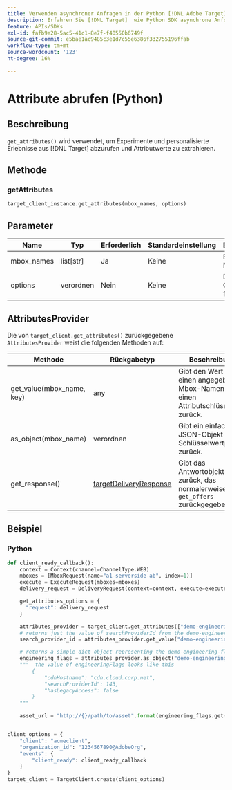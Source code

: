 ```yaml
---
title: Verwenden asynchroner Anfragen in der Python [!DNL Adobe Target] SDK
description: Erfahren Sie [!DNL Target]  wie Python SDK asynchrone Anforderungen unterstützt, wodurch die effektive Zielzeit auf null reduziert werden kann.
feature: APIs/SDKs
exl-id: fafb9e28-5ac5-41c1-8e7f-f40550b6749f
source-git-commit: e5bae1ac9485c3e1d7c55e6386f332755196ffab
workflow-type: tm+mt
source-wordcount: '123'
ht-degree: 16%

---
```


# Attribute abrufen (Python)

## Beschreibung

`get_attributes()` wird verwendet, um Experimente und personalisierte Erlebnisse aus [!DNL Target] abzurufen und Attributwerte zu extrahieren.


## Methode

### getAttributes

```python {line-numbers="true"}
target_client_instance.get_attributes(mbox_names, options)
```

## Parameter

| Name | Typ | Erforderlich | Standardeinstellung | Beschreibung |
| --- | --- | --- | --- | --- |
| mbox_names | list[str] | Ja | Keine | Eine Liste von Mbox-Namen |
| options | verordnen | Nein | Keine | Die gleichen Optionen wie für &quot;[&quot; &#x200B;](get-offers.md) |

## AttributesProvider

Die von `target_client.get_attributes()` zurückgegebene `AttributesProvider` weist die folgenden Methoden auf:

| Methode | Rückgabetyp | Beschreibung |
| --- | --- | --- |
| get_value(mbox_name, key) | any | Gibt den Wert für einen angegebenen Mbox-Namen und einen Attributschlüssel zurück. |
| as_object(mbox_name) | verordnen | Gibt ein einfaches JSON-Objekt mit Schlüsselwertpaaren zurück. |
| get_response() | [targetDeliveryResponse](https://github.com/adobe/target-python-sdk/blob/main/target_python_sdk/types/target_delivery_response.py) | Gibt das Antwortobjekt zurück, das normalerweise von `get_offers` zurückgegeben wird |

## Beispiel

### Python

```python {line-numbers="true"}
def client_ready_callback():
    context = Context(channel=ChannelType.WEB)
    mboxes = [MboxRequest(name="a1-serverside-ab", index=1)]
    execute = ExecuteRequest(mboxes=mboxes)
    delivery_request = DeliveryRequest(context=context, execute=execute)

    get_attributes_options = {
      "request": delivery_request
    }

    attributes_provider = target_client.get_attributes(["demo-engineering-flags"], get_attributes_options)
    # returns just the value of searchProviderId from the demo-engineering-flags mbox offer
    search_provider_id = attributes_provider.get_value("demo-engineering-flags", "searchProviderId")

    # returns a simple dict object representing the demo-engineering-flags mbox offer
    engineering_flags = attributes_provider.as_object("demo-engineering-flags")
    """  the value of engineeringFlags looks like this
        {
            "cdnHostname": "cdn.cloud.corp.net",
            "searchProviderId": 143,
            "hasLegacyAccess": false
        }
    """

    asset_url = "http://{}/path/to/asset".format(engineering_flags.get("cdnHostname"))


client_options = {
    "client": "acmeclient",
    "organization_id": "1234567890@AdobeOrg",
    "events": {
        "client_ready": client_ready_callback
    }
}
target_client = TargetClient.create(client_options)
```
